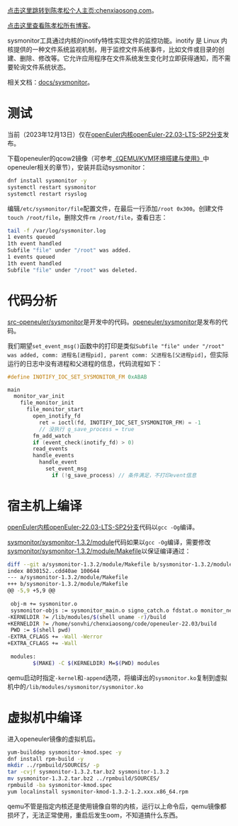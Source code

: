 [点击这里跳转到陈孝松个人主页:chenxiaosong.com](http://chenxiaosong.com/)。

[点击这里查看陈孝松所有博客](http://chenxiaosong.com/blog)。

sysmonitor工具通过内核的inotify特性实现文件的监控功能。inotify 是 Linux 内核提供的一种文件系统监视机制，用于监控文件系统事件，比如文件或目录的创建、删除、修改等。它允许应用程序在文件系统发生变化时立即获得通知，而不需要轮询文件系统状态。

相关文档：[docs/sysmonitor](https://gitee.com/openeuler/docs/tree/stable2-22.03_LTS_SP2/docs/zh/docs/sysmonitor)。

# 测试

当前（2023年12月13日）仅在[openEuler内核openEuler-22.03-LTS-SP2分支](https://gitee.com/openeuler/kernel/tree/openEuler-22.03-LTS-SP2/)发布。

下载openeuler的qcow2镜像（可参考[《QEMU/KVM环境搭建与使用》](http://chenxiaosong.com/kernel/kernel-qemu-kvm.html)中openeuler相关的章节），安装并启动sysmonitor：
```sh
dnf install sysmonitor -y
systemctl restart sysmonitor
systemctl restart rsyslog
```

编辑`/etc/sysmonitor/file`配置文件，在最后一行添加`/root 0x300`。创建文件`touch /root/file`，删除文件`rm /root/file`，查看日志：
```sh
tail -f /var/log/sysmonitor.log
1 events queued
1th event handled
Subfile "file" under "/root" was added.
1 events queued
1th event handled
Subfile "file" under "/root" was deleted.
```

# 代码分析

[src-openeuler/sysmonitor](https://gitee.com/src-openeuler/sysmonitor)是开发中的代码。[openeuler/sysmonitor](https://gitee.com/openeuler/sysmonitor)是发布的代码。

我们期望`set_event_msg()`函数中的打印是类似`Subfile "file" under "/root" was added, comm: 进程名[进程pid], parent comm: 父进程名[父进程pid]`，但实际运行的日志中没有进程和父进程的信息，代码流程如下：
```c
#define INOTIFY_IOC_SET_SYSMONITOR_FM 0xABAB

main
  monitor_var_init
    file_monitor_init
      file_monitor_start
        open_inotify_fd
          ret = ioctl(fd, INOTIFY_IOC_SET_SYSMONITOR_FM) = -1
          // 没执行 g_save_process = true
        fm_add_watch
        if (event_check(inotify_fd) > 0)
        read_events
        handle_events
          handle_event
            set_event_msg
              if (!g_save_process) // 条件满足，不打印event信息
```

# 宿主机上编译

[openEuler内核openEuler-22.03-LTS-SP2分支](https://gitee.com/openeuler/kernel/tree/openEuler-22.03-LTS-SP2/)代码以`gcc -Og`编译。

[sysmonitor/sysmonitor-1.3.2/module](https://gitee.com/openeuler/sysmonitor/tree/master/sysmonitor-1.3.2/module)代码如果以`gcc -Og`编译，需要修改[sysmonitor/sysmonitor-1.3.2/module/Makefile](https://gitee.com/openeuler/sysmonitor/blob/master/sysmonitor-1.3.2/module/Makefile)以保证编译通过：
```sh
diff --git a/sysmonitor-1.3.2/module/Makefile b/sysmonitor-1.3.2/module/Makefile
index 8030152..cdd40ae 100644
--- a/sysmonitor-1.3.2/module/Makefile
+++ b/sysmonitor-1.3.2/module/Makefile
@@ -5,9 +5,9 @@
 
 obj-m += sysmonitor.o
 sysmonitor-objs := sysmonitor_main.o signo_catch.o fdstat.o monitor_netdev.o
-KERNELDIR ?= /lib/modules/$(shell uname -r)/build
+KERNELDIR ?= /home/sonvhi/chenxiaosong/code/openeuler-22.03/build
 PWD := $(shell pwd)
-EXTRA_CFLAGS += -Wall -Werror
+EXTRA_CFLAGS += -Wall
 
 modules:
        $(MAKE) -C $(KERNELDIR) M=$(PWD) modules
```

qemu启动时指定`-kernel`和`-append`选项，将编译出的`sysmonitor.ko`复制到虚拟机中的`/lib/modules/sysmonitor/sysmonitor.ko`

# 虚拟机中编译

进入openeuler镜像的虚拟机后。

```sh
yum-builddep sysmonitor-kmod.spec -y
dnf install rpm-build -y
mkdir ../rpmbuild/SOURCES/ -p
tar -cvjf sysmonitor-1.3.2.tar.bz2 sysmonitor-1.3.2
mv sysmonitor-1.3.2.tar.bz2 ../rpmbuild/SOURCES/
rpmbuild -ba sysmonitor-kmod.spec
yum localinstall sysmonitor-kmod-1.3.2-1.2.xxx.x86_64.rpm
```

qemu不管是指定内核还是使用镜像自带的内核，运行以上命令后，qemu镜像都损坏了，无法正常使用，重启后发生oom，不知道搞什么东西。


